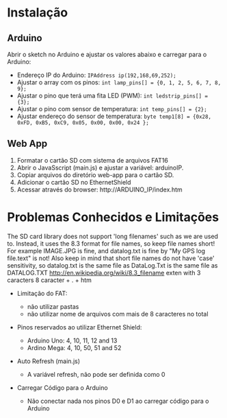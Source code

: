 # Instalação

## Arduino

Abrir o sketch no Arduino e ajustar os valores abaixo e carregar para o Arduino:

* Endereço IP do Arduino: `IPAddress ip(192,168,69,252);`
* Ajustar o array com os pinos: `int lamp_pins[] = {0, 1, 2, 5, 6, 7, 8, 9};`
* Ajustar o pino que terá uma fita LED (PWM): `int ledstrip_pins[] = {3};`
* Ajustar o pino com sensor de temperatura: `int temp_pins[] = {2};`
* Ajustar endereço do sensor de temperatura: `byte temp1[8] = {0x28, 0xFD, 0xB5, 0xC9, 0x05, 0x00, 0x00, 0x24 };`

## Web App

1. Formatar o cartão SD com sistema de arquivos FAT16
2. Abrir o JavaSscript (main.js) e ajustar a variável: arduinoIP.
3. Copiar arquivos do diretório web-app para o cartão SD.
4. Adicionar o cartão SD no EthernetShield
5. Acessar através do browser: http://ARDUINO_IP/index.htm


# Problemas Conhecidos e Limitações

The SD card library does not support 'long filenames' such as we are used to. Instead, it uses the 8.3 format for file names, so keep file names short! For example IMAGE.JPG is fine, and datalog.txt is fine by "My GPS log file.text" is not! Also keep in mind that short file names do not have 'case' sensitivity, so datalog.txt is the same file as DataLog.Txt is the same file as DATALOG.TXT
http://en.wikipedia.org/wiki/8.3_filename
exten with 3 caracters
8 caracter + . + htm

* Limitação do FAT:
  * não utilizar pastas
  * não utilizar nome de arquivos com mais de 8 caracteres no total

* Pinos reservados ao utilizar Ethernet Shield:
  * Arduino Uno: 4, 10, 11, 12 and 13
  * Ardino Mega: 4, 10, 50, 51 and 52

* Auto Refresh (main.js)
  * A variável refresh, não pode ser definida como 0

* Carregar Código para o Arduino
  * Não conectar nada nos pinos D0 e D1 ao carregar código para o Arduino
